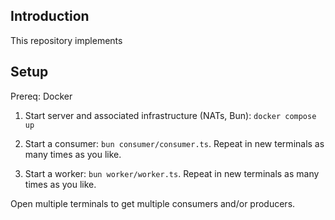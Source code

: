 ## Introduction

This repository implements 

## Setup

Prereq: Docker

1. Start server and associated infrastructure (NATs, Bun): `docker compose up`

2. Start a consumer: `bun consumer/consumer.ts`. Repeat in new terminals as many times as you like.

3. Start a worker: `bun worker/worker.ts`.  Repeat in new terminals as many times as you like. 

Open multiple terminals to get multiple consumers and/or producers.




